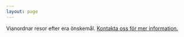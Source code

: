 ```yaml
---
layout: page
---
```


Vianordnar resor efter era önskemål. [Kontakta oss för mer information.](mailto:munkres@munkres.se)
